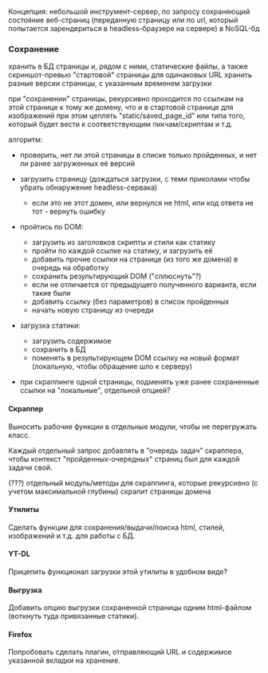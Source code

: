 Концепция: небольшой инструмент-сервер, по запросу сохраняющий состояние веб-страниц (переданную страницу или по url, который попытается зарендериться в headless-браузере на сервере) в NoSQL-бд


### Сохранение
хранить в БД страницы и, рядом с ними, статические файлы, а также скриншот-превью "стартовой" страницы
для одинаковых URL хранить разные версии страницы, с указанным временем загрузки

при "сохранении" страницы, рекурсивно проходится по ссылкам на этой странице к тому же домену, что и в стартовой странице
для изображений при этом цеплять "static/saved_page_id" или типа того, который будет вести к соответствующим пикчам/скриптам и т.д.

алгоритм:
- проверить, нет ли этой страницы в списке только пройденных, и нет ли ранее загруженных её версий
- загрузить страницу (дождаться загрузки, с теми приколами чтобы убрать обнаружение headless-сервака)
    - если это не этот домен, или вернулся не html, или код ответа не тот - вернуть ошибку
- пройтись по DOM:
    - загрузить из заголовков скрипты и стили как статику
    - пройти по каждой ссылке на статику, и загрузить её
    - добавить прочие ссылки на странице (из того же домена) в очередь на обработку 
    - сохранить результирующий DOM ("сплюснуть"?)
    - если не отличается от предыдущего полученного варианта, если такие были 
    - добавить ссылку (без параметров) в список пройденных
    - начать новую страницу из очереди

- загрузка статики:
    - загрузить содержимое
    - сохранить в БД
    - поменять в результирующем DOM ссылку на новый формат (локальную, чтобы обращение шло к серверу)

- при скраппинге одной страницы, подменять уже ранее сохраненные ссылки на "локальные", отдельной опцией?

#### Скраппер
Выносить рабочие функции в отдельные модули, чтобы не перегружать класс.

Каждый отдельный запрос добавлять в "очередь задач" скраппера, чтобы контекст "пройденных-очередных" страниц был для каждой задачи свой. 

(???) отдельный модуль/методы для скраппинга, которые рекурсивно (с учетом максимальной глубины) скрапит страницы домена

#### Утилиты
Сделать функции для сохранения/выдачи/поиска html, стилей, изображений и т.д. для работы с БД.

#### YT-DL
Прицепить функционал загрузки этой утилиты в удобном виде?

#### Выгрузка
Добавить опцию выгрузки сохраненной страницы одним html-файлом (воткнуть туда привязанные статики).

#### Firefox
Попробовать сделать плагин, отправляющий URL и содержимое указанной вкладки на хранение.